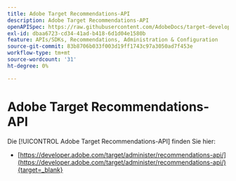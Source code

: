 ```yaml
---
title: Adobe Target Recommendations-API
description: Adobe Target Recommendations-API
openAPISpec: https://raw.githubusercontent.com/AdobeDocs/target-developers/main/src/models-api.json
exl-id: dbaa6723-cd34-41ad-b418-6d1d04e1580b
feature: APIs/SDKs, Recommendations, Administration & Configuration
source-git-commit: 83b8706b033f003d19ff1743c97a3050ad7f453e
workflow-type: tm+mt
source-wordcount: '31'
ht-degree: 0%

---
```


# Adobe Target Recommendations-API

Die [!UICONTROL Adobe Target Recommendations-API] finden Sie hier:

* [https://developer.adobe.com/target/administer/recommendations-api/](https://developer.adobe.com/target/administer/recommendations-api/){target=_blank}
